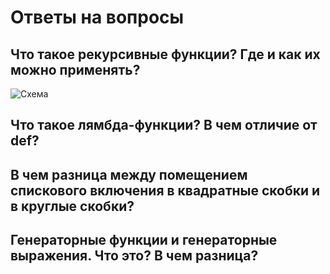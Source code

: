 # Ответы на вопросы
 ## Что такое рекурсивные функции? Где и как их можно применять?
 ![Схема](https://habrastorage.org/r/w1560/web/620/c52/954/620c5295459b4d83b0a94f2e20fe8ccc.png)
## Что такое лямбда-функции? В чем отличие от def?

## В чем разница между помещением спискового включения в квадрат­ные скобки и в круглые скобки?

## Генераторные функции и генераторные выражения. Что это? В чем разница?
